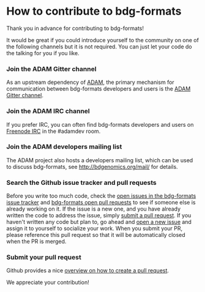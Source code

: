 How to contribute to bdg-formats
================================

Thank you in advance for contributing to bdg-formats!

It would be great if you could introduce yourself to the community on one of the following
channels but it is not required. You can just let your code do the talking for you if you like.

### Join the ADAM Gitter channel

As an upstream dependency of [ADAM](https://github.com/bigdatagenomics/adam), the primary mechanism for communication between bdg-formats developers and users is the [ADAM Gitter channel](https://gitter.im/bigdatagenomics/adam).


### Join the ADAM IRC channel

If you prefer IRC, you can often find bdg-formats developers and users on [Freenode IRC](https://freenode.net/) in the #adamdev room.


### Join the ADAM developers mailing list

The ADAM project also hosts a developers mailing list, which can be used to discuss bdg-formats, see http://bdgenomics.org/mail/ for details.


### Search the Github issue tracker and pull requests

Before you write too much code, check the [open issues in the bdg-formats issue tracker](https://github.com/bigdatagenomics/bdg-formats/issues?state=open)
and [bdg-formats open pull requests](https://github.com/bigdatagenomics/bdg-formats/pulls) to see if someone else is already working on it. If the issue is
a new one, and you have already written the code to address the issue, simply [submit a pull request](https://help.github.com/articles/creating-a-pull-request).
If you haven't written any code but plan to, go ahead and [open a new issue](https://github.com/bigdatagenomics/bdg-formats/issues/new) and assign
it to yourself to socialize your work. When you submit your PR, please reference this pull request so that it will be automatically closed
when the PR is merged.


### Submit your pull request

Github provides a nice [overview on how to create a pull request](https://help.github.com/articles/creating-a-pull-request).

We appreciate your contribution!
